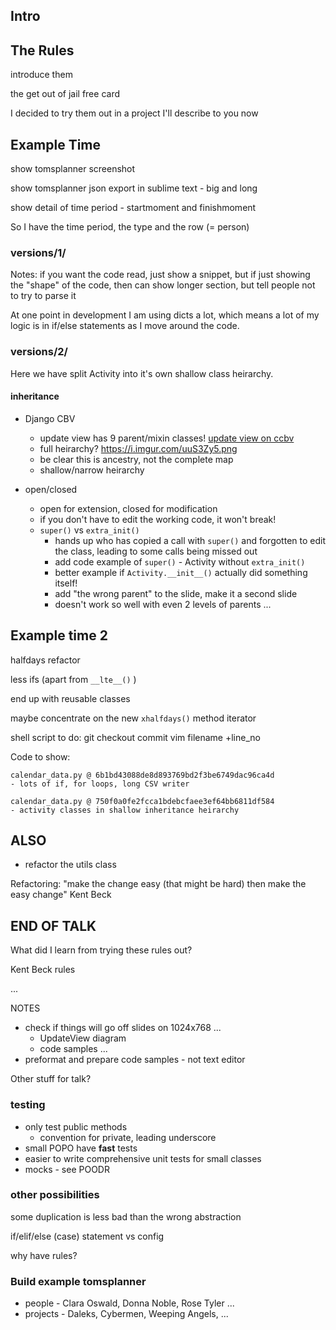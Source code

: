 ## Intro

## The Rules

introduce them

the get out of jail free card

I decided to try them out in a project I'll describe to you now

## Example Time

show tomsplanner screenshot

show tomsplanner json export in sublime text - big and long

show detail of time period - startmoment and finishmoment

So I have the time period, the type and the row (= person)

### versions/1/

Notes: if you want the code read, just show a snippet, but if just showing the "shape" of the code, then can show longer section, but tell people not to try to parse it

At one point in development I am using dicts a lot, which means a lot of my
logic is in if/else statements as I move around the code.

### versions/2/

Here we have split Activity into it's own shallow class heirarchy.

#### inheritance

- Django CBV
    - update view has 9 parent/mixin classes! [update view on ccbv](https://ccbv.co.uk/projects/Django/1.8/django.views.generic.edit/UpdateView/)
    - full heirarchy? https://i.imgur.com/uuS3Zy5.png
    - be clear this is ancestry, not the complete map
    - shallow/narrow heirarchy

- open/closed
    - open for extension, closed for modification
    - if you don't have to edit the working code, it won't break!
    - `super()` vs `extra_init()`
        - hands up who has copied a call with `super()` and forgotten to edit the
          class, leading to some calls being missed out
        - add code example of `super()` - Activity without `extra_init()`
        - better example if `Activity.__init__()` actually did something itself!
        - add "the wrong parent" to the slide, make it a second slide
        - doesn't work so well with even 2 levels of parents ...

## Example time 2

halfdays refactor

less ifs (apart from `__lte__()` )

end up with reusable classes


maybe concentrate on the new `xhalfdays()` method iterator


shell script to do:
    git checkout commit
    vim filename +line_no


Code to show:

    calendar_data.py @ 6b1bd43088de8d893769bd2f3be6749dac96ca4d
    - lots of if, for loops, long CSV writer

    calendar_data.py @ 750f0a0fe2fcca1bdebcfaee3ef64bb6811df584
    - activity classes in shallow inheritance heirarchy


## ALSO

- refactor the utils class

Refactoring: "make the change easy (that might be hard) then make the easy change" Kent Beck

## END OF TALK

What did I learn from trying these rules out?

Kent Beck rules

...




NOTES

- check if things will go off slides on 1024x768 ...
    - UpdateView diagram
    - code samples
    ...
- preformat and prepare code samples - not text editor



Other stuff for talk?

### testing

- only test public methods
    - convention for private, leading underscore
- small POPO have **fast** tests
- easier to write comprehensive unit tests for small classes
- mocks - see POODR



### other possibilities

some duplication is less bad than the wrong abstraction

if/elif/else (case) statement vs config

why have rules?


### Build example tomsplanner

- people - Clara Oswald, Donna Noble, Rose Tyler ...
- projects - Daleks, Cybermen, Weeping Angels, ...
